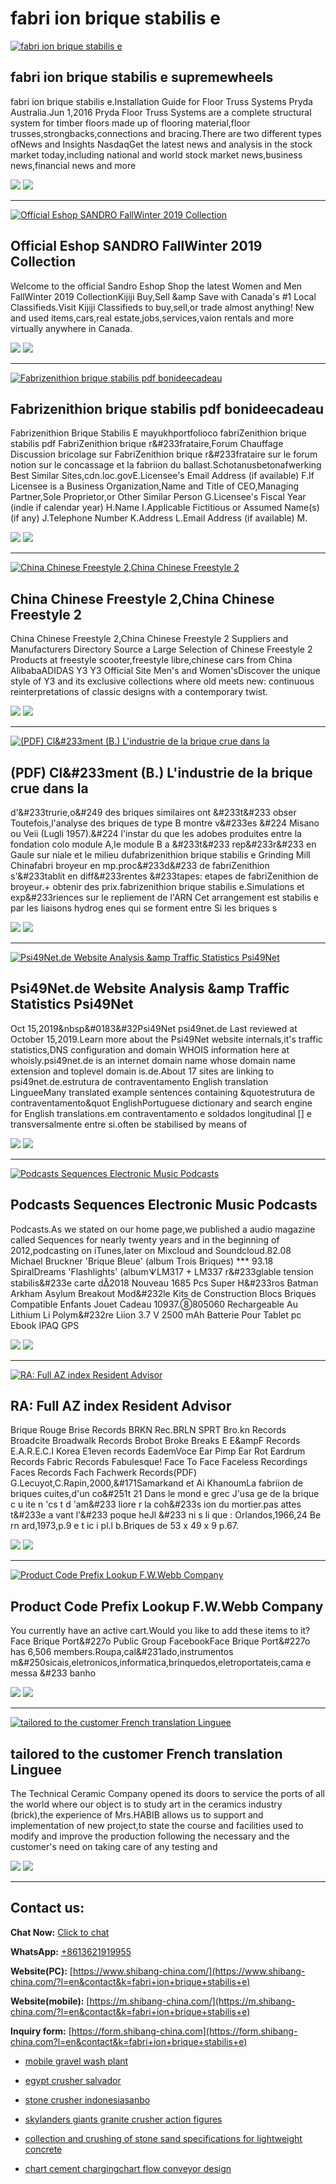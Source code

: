 # fabri ion brique stabilis e

<a href="https://swt.shibang-china.com/?l=en&img&k=fabri+ion+brique+stabilis+e" target="_blank">![fabri ion brique stabilis e](http://static.shibang-china.com/all-800x300/805.jpg)</a>

## fabri ion brique stabilis e supremewheels
fabri ion brique stabilis e.Installation Guide for Floor Truss Systems Pryda Australia.Jun 1,2016 Pryda Floor Truss Systems are a complete structural system for timber floors made up of flooring material,floor trusses,strongbacks,connections and bracing.There are two different types ofNews and Insights NasdaqGet the latest news and analysis in the stock market today,including national and world stock market news,business news,financial news and more


<a href="https://whatsapp.shibangsoft.com/WhatsApp.php" target="_blank" title="WhatsApp">![](http://static.shibang-china.com/icon/whatsapp.png)</a> <a href="https://swt.shibang-china.com/?l=en&icon&k=fabri+ion+brique+stabilis+e" target="_blank">![](http://static.shibang-china.com/icon/chat-en.png)</a>

---

<a href="https://swt.shibang-china.com/?l=en&img&k=fabri+ion+brique+stabilis+e" target="_blank">![Official Eshop SANDRO FallWinter 2019 Collection](http://static.shibang-china.com/all-800x300/652.jpg)</a>

## Official Eshop SANDRO FallWinter 2019 Collection
Welcome to the official Sandro Eshop Shop the latest Women and Men FallWinter 2019 CollectionKijiji Buy,Sell &amp Save with Canada's #1 Local Classifieds.Visit Kijiji Classifieds to buy,sell,or trade almost anything! New and used items,cars,real estate,jobs,services,vaion rentals and more virtually anywhere in Canada.


<a href="https://whatsapp.shibangsoft.com/WhatsApp.php" target="_blank" title="WhatsApp">![](http://static.shibang-china.com/icon/whatsapp.png)</a> <a href="https://swt.shibang-china.com/?l=en&icon&k=fabri+ion+brique+stabilis+e" target="_blank">![](http://static.shibang-china.com/icon/chat-en.png)</a>

---

<a href="https://swt.shibang-china.com/?l=en&img&k=fabri+ion+brique+stabilis+e" target="_blank">![Fabrizenithion brique stabilis pdf bonideecadeau](http://static.shibang-china.com/all-800x300/655.jpg)</a>

## Fabrizenithion brique stabilis pdf bonideecadeau
Fabrizenithion Brique Stabilis E mayukhportfolioco fabriZenithion brique stabilis pdf FabriZenithion brique r&#233frataire,Forum Chauffage Discussion bricolage sur FabriZenithion brique r&#233frataire sur le forum notion sur le concassage et la fabriion du ballast.Schotanusbetonafwerking Best Similar Sites,cdn.loc.govE.Licensee's Email Address (if available) F.If Licensee is a Business Organization,Name and Title of CEO,Managing Partner,Sole Proprietor,or Other Similar Person G.Licensee's Fiscal Year (indie if calendar year) H.Name I.Applicable Fictitious or Assumed Name(s) (if any) J.Telephone Number K.Address L.Email Address (if available) M.


<a href="https://whatsapp.shibangsoft.com/WhatsApp.php" target="_blank" title="WhatsApp">![](http://static.shibang-china.com/icon/whatsapp.png)</a> <a href="https://swt.shibang-china.com/?l=en&icon&k=fabri+ion+brique+stabilis+e" target="_blank">![](http://static.shibang-china.com/icon/chat-en.png)</a>

---

<a href="https://swt.shibang-china.com/?l=en&img&k=fabri+ion+brique+stabilis+e" target="_blank">![China Chinese Freestyle 2,China Chinese Freestyle 2](http://static.shibang-china.com/all-800x300/517.jpg)</a>

## China Chinese Freestyle 2,China Chinese Freestyle 2
China Chinese Freestyle 2,China Chinese Freestyle 2 Suppliers and Manufacturers Directory Source a Large Selection of Chinese Freestyle 2 Products at freestyle scooter,freestyle libre,chinese cars from China AlibabaADIDAS Y3 Y3 Official Site Men's and Women'sDiscover the unique style of Y3 and its exclusive collections where old meets new: continuous reinterpretations of classic designs with a contemporary twist.


<a href="https://whatsapp.shibangsoft.com/WhatsApp.php" target="_blank" title="WhatsApp">![](http://static.shibang-china.com/icon/whatsapp.png)</a> <a href="https://swt.shibang-china.com/?l=en&icon&k=fabri+ion+brique+stabilis+e" target="_blank">![](http://static.shibang-china.com/icon/chat-en.png)</a>

---

<a href="https://swt.shibang-china.com/?l=en&img&k=fabri+ion+brique+stabilis+e" target="_blank">![(PDF) Cl&#233ment (B.) L'industrie de la brique crue dans la](http://static.shibang-china.com/all-800x300/1133.jpg)</a>

## (PDF) Cl&#233ment (B.) L'industrie de la brique crue dans la
d'&#233trurie,o&#249 des briques similaires ont &#233t&#233 obser Toutefois,l'analyse des briques de type B montre v&#233es &#224 Misano ou Veii (Lugli 1957).&#224 l'instar du que les adobes produites entre la fondation colo module A,le module B a &#233t&#233 rep&#233r&#233 en Gaule sur niale et le milieu dufabrizenithion brique stabilis e Grinding Mill Chinafabri broyeur en mp.proc&#233d&#233 de fabriZenithion s'&#233tablit en diff&#233rentes &#233tapes: etapes de fabriZenithion de broyeur.+ obtenir des prix.fabrizenithion brique stabilis e.Simulations et exp&#233riences sur le repliement de l'ARN Cet arrangement est stabilis e par les liaisons hydrog enes qui se forment entre Si les briques s


<a href="https://whatsapp.shibangsoft.com/WhatsApp.php" target="_blank" title="WhatsApp">![](http://static.shibang-china.com/icon/whatsapp.png)</a> <a href="https://swt.shibang-china.com/?l=en&icon&k=fabri+ion+brique+stabilis+e" target="_blank">![](http://static.shibang-china.com/icon/chat-en.png)</a>

---

<a href="https://swt.shibang-china.com/?l=en&img&k=fabri+ion+brique+stabilis+e" target="_blank">![Psi49Net.de Website Analysis &amp Traffic Statistics Psi49Net](http://static.shibang-china.com/all-800x300/1411.jpg)</a>

## Psi49Net.de Website Analysis &amp Traffic Statistics Psi49Net
Oct 15,2019&nbsp&#0183&#32Psi49Net psi49net.de Last reviewed at October 15,2019.Learn more about the Psi49Net website internals,it's traffic statistics,DNS configuration and domain WHOIS information here at whoisly.psi49net.de is an internet domain name whose domain name extension and toplevel domain is.de.About 17 sites are linking to psi49net.de.estrutura de contraventamento English translation LingueeMany translated example sentences containing &quotestrutura de contraventamento&quot EnglishPortuguese dictionary and search engine for English translations.em contraventamento e soldados longitudinal [] e transversalmente entre si.often be stabilised by means of


<a href="https://whatsapp.shibangsoft.com/WhatsApp.php" target="_blank" title="WhatsApp">![](http://static.shibang-china.com/icon/whatsapp.png)</a> <a href="https://swt.shibang-china.com/?l=en&icon&k=fabri+ion+brique+stabilis+e" target="_blank">![](http://static.shibang-china.com/icon/chat-en.png)</a>

---

<a href="https://swt.shibang-china.com/?l=en&img&k=fabri+ion+brique+stabilis+e" target="_blank">![Podcasts Sequences Electronic Music Podcasts](http://static.shibang-china.com/all-800x300/1421.jpg)</a>

## Podcasts Sequences Electronic Music Podcasts
Podcasts.As we stated on our home page,we published a audio magazine called Sequences for nearly twenty years and in the beginning of 2012,podcasting on iTunes,later on Mixcloud and Soundcloud.82.08 Michael Bruckner 'Brique Bleue' (album Trois Briques) *** 93.18 SpiralDreams 'Flashlights' (albumᗐLM317 + LM337 r&#233glable tension stabilis&#233e carte dᐂ2018 Nouveau 1685 Pcs Super H&#233ros Batman Arkham Asylum Breakout Mod&#232le Kits de Construction Blocs Briques Compatible Enfants Jouet Cadeau 10937.⑧805060 Rechargeable Au Lithium Li Polym&#232re Liion 3.7 V 2500 mAh Batterie Pour Tablet pc Ebook IPAQ GPS


<a href="https://whatsapp.shibangsoft.com/WhatsApp.php" target="_blank" title="WhatsApp">![](http://static.shibang-china.com/icon/whatsapp.png)</a> <a href="https://swt.shibang-china.com/?l=en&icon&k=fabri+ion+brique+stabilis+e" target="_blank">![](http://static.shibang-china.com/icon/chat-en.png)</a>

---

<a href="https://swt.shibang-china.com/?l=en&img&k=fabri+ion+brique+stabilis+e" target="_blank">![RA: Full AZ index Resident Advisor](http://static.shibang-china.com/all-800x300/1021.jpg)</a>

## RA: Full AZ index Resident Advisor
Brique Rouge Brise Records BRKN Rec.BRLN SPRT Bro.kn Records Broadcite Broadwalk Records Brobot Broke Breaks E E&ampF Records E.A.R.E.C.I Korea E1even records EademVoce Ear Pimp Ear Rot Eardrum Records Fabric Records Fabulesque! Face To Face Faceless Recordings Faces Records Fach Fachwerk Records(PDF) G.Lecuyot,C.Rapin,2000,&#171Samarkand et Ai KhanoumLa fabriion de briques cuites,d'un co&#251t 21 Dans le mond e grec J'usa ge de la brique c u ite n 'cs t d 'am&#233 liore r la coh&#233s ion du mortier.pas attes t&#233e a vant l'&#233 poque heJl &#233 ni s li que : Orlandos,1966,24 Be rn ard,1973,p.9 e t ic i pl.l b.Briques de 53 x 49 x 9 p.67.


<a href="https://whatsapp.shibangsoft.com/WhatsApp.php" target="_blank" title="WhatsApp">![](http://static.shibang-china.com/icon/whatsapp.png)</a> <a href="https://swt.shibang-china.com/?l=en&icon&k=fabri+ion+brique+stabilis+e" target="_blank">![](http://static.shibang-china.com/icon/chat-en.png)</a>

---

<a href="https://swt.shibang-china.com/?l=en&img&k=fabri+ion+brique+stabilis+e" target="_blank">![Product Code Prefix Lookup F.W.Webb Company](http://static.shibang-china.com/all-800x300/462.jpg)</a>

## Product Code Prefix Lookup F.W.Webb Company
You currently have an active cart.Would you like to add these items to it?Face Brique Port&#227o Public Group FacebookFace Brique Port&#227o has 6,506 members.Roupa,cal&#231ado,instrumentos m&#250sicais,eletronicos,informatica,brinquedos,eletroportateis,cama e messa &#233 banho


<a href="https://whatsapp.shibangsoft.com/WhatsApp.php" target="_blank" title="WhatsApp">![](http://static.shibang-china.com/icon/whatsapp.png)</a> <a href="https://swt.shibang-china.com/?l=en&icon&k=fabri+ion+brique+stabilis+e" target="_blank">![](http://static.shibang-china.com/icon/chat-en.png)</a>

---

<a href="https://swt.shibang-china.com/?l=en&img&k=fabri+ion+brique+stabilis+e" target="_blank">![tailored to the customer French translation Linguee](http://static.shibang-china.com/all-800x300/1373.jpg)</a>

## tailored to the customer French translation Linguee
The Technical Ceramic Company opened its doors to service the ports of all the world where our object is to study art in the ceramics industry (brick),the experience of Mrs.HABIB allows us to support and implementation of new project,to state the course and facilities used to modify and improve the production following the necessary and the customer's need on taking care of any testing and

<a href="https://whatsapp.shibangsoft.com/WhatsApp.php" target="_blank" title="WhatsApp">![](http://static.shibang-china.com/icon/whatsapp.png)</a> <a href="https://swt.shibang-china.com/?l=en&icon&k=fabri+ion+brique+stabilis+e" target="_blank">![](http://static.shibang-china.com/icon/chat-en.png)</a>

---
## Contact us:

**Chat Now:** [Click to chat](https://swt.shibang-china.com?l=en&contact&k=fabri+ion+brique+stabilis+e)

**WhatsApp:**  [+8613621919955](https://whatsapp.shibangsoft.com/WhatsApp.php)

**Website(PC):** [https://www.shibang-china.com/](https://www.shibang-china.com/?l=en&contact&k=fabri+ion+brique+stabilis+e)

**Website(mobile):** [https://m.shibang-china.com/](https://m.shibang-china.com/?l=en&contact&k=fabri+ion+brique+stabilis+e)

**Inquiry form:** [https://form.shibang-china.com](https://form.shibang-china.com?l=en&contact&k=fabri+ion+brique+stabilis+e)

* [mobile gravel wash plant](../116/mobile%20gravel%20wash%20plant.md)

* [egypt crusher salvador](../119/egypt%20crusher%20salvador.md)

* [stone crusher indonesiasanbo](../123/stone%20crusher%20indonesiasanbo.md)

* [skylanders giants granite crusher action figures](../115/skylanders%20giants%20granite%20crusher%20action%20figures.md)

* [collection and crushing of stone sand specifications for lightweight concrete](../121/collection%20and%20crushing%20of%20stone%20sand%20specifications%20for%20lightweight%20concrete.md)

* [chart cement chargingchart flow conveyor design](../114/chart%20cement%20chargingchart%20flow%20conveyor%20design.md)